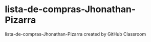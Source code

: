 # lista-de-compras-Jhonathan-Pizarra
lista-de-compras-Jhonathan-Pizarra created by GitHub Classroom
